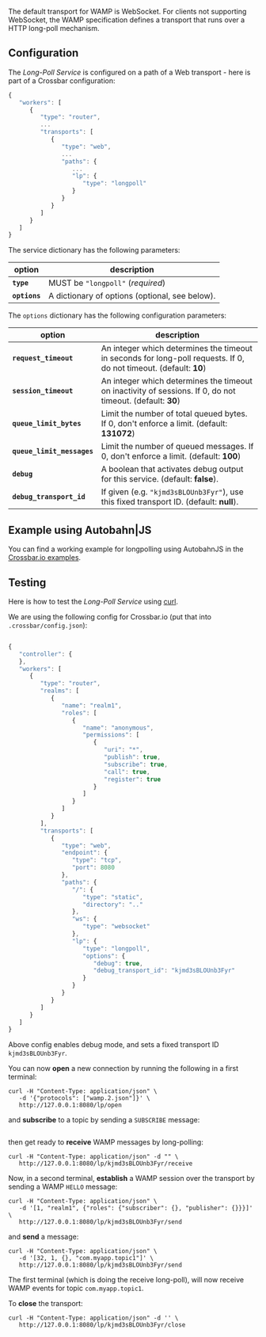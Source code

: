The default transport for WAMP is WebSocket. For clients not supporting WebSocket, the WAMP specification defines a transport that runs over a HTTP long-poll mechanism.

## Configuration

The *Long-Poll Service* is configured on a path of a Web transport - here is part of a Crossbar configuration:

```javascript
{   
   "workers": [
      {
         "type": "router",
         ...
         "transports": [
            {
               "type": "web",
               ...
               "paths": {
                  ...
                  "lp": {
                     "type": "longpoll"
                  }
               }
            }
         ]
      }
   ]
}
```

The service dictionary has the following parameters:

option | description
---|---
**`type`** | MUST be `"longpoll"` (*required*)
**`options`** | A dictionary of options (optional, see below).

The `options` dictionary has the following configuration parameters:

option | description
---|---
**`request_timeout`** | An integer which determines the timeout in seconds for long-poll requests. If 0, do not timeout. (default: **10**)
**`session_timeout`** | An integer which determines the timeout on inactivity of sessions. If 0, do not timeout. (default: **30**)
**`queue_limit_bytes`** | Limit the number of total queued bytes. If 0, don't enforce a limit. (default: **131072**)
**`queue_limit_messages`** | Limit the number of queued messages. If 0, don't enforce a limit. (default: **100**)
**`debug`** | A boolean that activates debug output for this service. (default: **false**).
**`debug_transport_id`** | If given (e.g. `"kjmd3sBLOUnb3Fyr"`), use this fixed transport ID. (default: **null**).

## Example using Autobahn|JS

You can find a working example for longpolling using AutobahnJS in the [Crossbar.io examples](https://github.com/crossbario/crossbarexamples/tree/master/longpoll).

## Testing

Here is how to test the *Long-Poll Service* using [curl](http://curl.haxx.se/).

We are using the following config for Crossbar.io (put that into `.crossbar/config.json`):

```javascript

{
   "controller": {
   },
   "workers": [
      {
         "type": "router",
         "realms": [
            {
               "name": "realm1",
               "roles": [
                  {
                     "name": "anonymous",
                     "permissions": [
                        {
                           "uri": "*",
                           "publish": true,
                           "subscribe": true,
                           "call": true,
                           "register": true
                        }
                     ]
                  }
               ]
            }
         ],
         "transports": [
            {
               "type": "web",
               "endpoint": {
                  "type": "tcp",
                  "port": 8080
               },
               "paths": {
                  "/": {
                     "type": "static",
                     "directory": ".."
                  },
                  "ws": {
                     "type": "websocket"
                  },
                  "lp": {
                     "type": "longpoll",
                     "options": {
                        "debug": true,
                        "debug_transport_id": "kjmd3sBLOUnb3Fyr"
                     }
                  }
               }
            }
         ]
      }
   ]
}
```

Above config enables debug mode, and sets a fixed transport ID `kjmd3sBLOUnb3Fyr`.

You can now **open** a new connection by running the following in a first terminal:

```console
curl -H "Content-Type: application/json" \
   -d '{"protocols": ["wamp.2.json"]}' \
   http://127.0.0.1:8080/lp/open
```

and **subscribe** to a topic by sending a `SUBSCRIBE` message:

```console

```

then get ready to **receive** WAMP messages by long-polling:

```console
curl -H "Content-Type: application/json" -d "" \
   http://127.0.0.1:8080/lp/kjmd3sBLOUnb3Fyr/receive
```

Now, in a second terminal, **establish** a WAMP session over the transport by sending a WAMP `HELLO` message:

```console
curl -H "Content-Type: application/json" \
   -d '[1, "realm1", {"roles": {"subscriber": {}, "publisher": {}}}]' \
   http://127.0.0.1:8080/lp/kjmd3sBLOUnb3Fyr/send
```

and **send** a message:

```console
curl -H "Content-Type: application/json" \
   -d '[32, 1, {}, "com.myapp.topic1"]' \
   http://127.0.0.1:8080/lp/kjmd3sBLOUnb3Fyr/send
```

The first terminal (which is doing the receive long-poll), will now receive WAMP events for topic `com.myapp.topic1`.

To **close** the transport:

```console
curl -H "Content-Type: application/json" -d '' \
   http://127.0.0.1:8080/lp/kjmd3sBLOUnb3Fyr/close
```